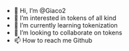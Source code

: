 - 👋 Hi, I’m @Giaco2
- 👀 I’m interested in tokens of all kind
- 🌱 I’m currently learning tokenization
- 💞️ I’m looking to collaborate on tokens
- 📫 How to reach me Github

<!---
Giaco2/Giaco2 is a ✨ special ✨ repository because its `README.md` (this file) appears on your GitHub profile.
You can click the Preview link to take a look at your changes.
--->
